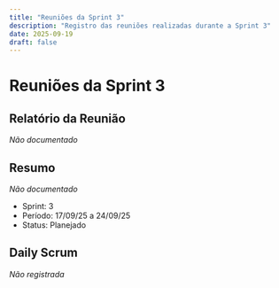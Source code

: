 ```yaml
---
title: "Reuniões da Sprint 3"
description: "Registro das reuniões realizadas durante a Sprint 3"
date: 2025-09-19
draft: false
---
```


# Reuniões da Sprint 3

## Relatório da Reunião

*Não documentado*

## Resumo

*Não documentado*

- Sprint: 3
- Período: 17/09/25 a 24/09/25
- Status: Planejado

## Daily Scrum

*Não registrada*